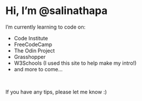 <h1>Hi, I’m @salinathapa</h1>
  
<p>I’m currently learning to code on:</p>
<ul>
  <li>Code Institute</li>
  <li>FreeCodeCamp</li>
  <li>The Odin Project</li>
  <li>Grasshopper</li>
  <li>W3Schools (I used this site to help make my intro!)</li>
  <li>and more to come...</li>
</ul>

<br>
    
<p>If you have any tips, please let me know :)</p>

<!---
salinathapa/salinathapa is a ✨ special ✨ repository because its `README.md` (this file) appears on your GitHub profile.
You can click the Preview link to take a look at your changes.
--->
